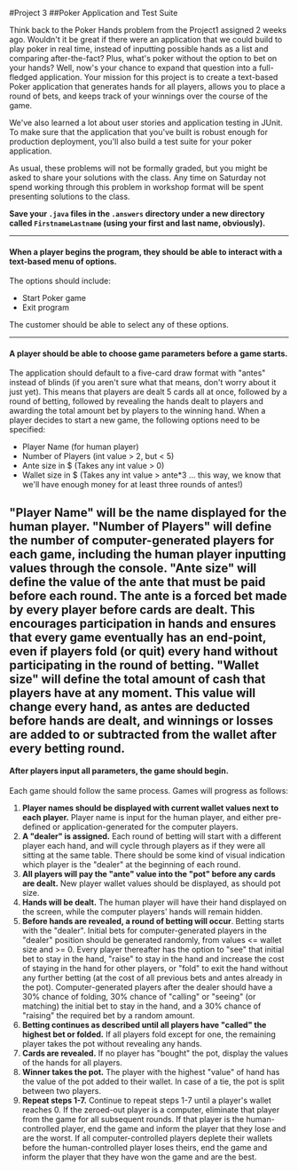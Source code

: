 #Project 3
##Poker Application and Test Suite

Think back to the Poker Hands problem from the Project1 assigned 2 weeks ago. Wouldn't it be great if there were an application that we could build to play poker in real time, instead of inputting possible hands as a list and comparing after-the-fact? Plus, what's poker without the option to bet on your hands? Well, now's your chance to expand that question into a full-fledged application. Your mission for this project is to create a text-based Poker application that generates hands for all players, allows you to place a round of bets, and keeps track of your winnings over the course of the game.

We've also learned a lot about user stories and application testing in JUnit. To make sure that the application that you've built is robust enough for production deployment, you'll also build a test suite for your poker application.

As usual, these problems will not be formally graded, but you might be asked to share your solutions with the class. Any time on Saturday not spend working through this problem in workshop format will be spent presenting solutions to the class.

**Save your `.java` files in the `.answers` directory under a new directory called `FirstnameLastname` (using your first and last name, obviously).**


-------------

#### When a player begins the program, they should be able to interact with a text-based menu of options.

The options should include:

- Start Poker game
- Exit program

The customer should be able to select any of these options.

-------------

#### A player should be able to choose game parameters before a game starts.

The application should default to a five-card draw format with "antes" instead of blinds (if you aren't sure what that means, don't worry about it just yet). This means that players are dealt 5 cards all at once, followed by a round of betting, followed by revealing the hands dealt to players and awarding the total amount bet by players to the winning hand. When a player decides to start a new game, the following options need to be specified:

- Player Name (for human player)
- Number of Players (int value > 2, but < 5)
- Ante size in $ (Takes any int value > 0)
- Wallet size in $ (Takes any int value > ante*3 ... this way, we know that we'll have enough money for at least three rounds of antes!)

"Player Name" will be the name displayed for the human player.
"Number of Players" will define the number of computer-generated players for each game, including the human player inputting values through the console.
"Ante size" will define the value of the ante that must be paid before each round. The ante is a forced bet made by every player before cards are dealt. This encourages participation in hands and ensures that every game eventually has an end-point, even if players fold (or quit) every hand without participating in the round of betting.
"Wallet size" will define the total amount of cash that players have at any moment. This value will change every hand, as antes are deducted before hands are dealt, and winnings or losses are added to or subtracted from the wallet after every betting round.
-------------

#### After players input all parameters, the game should begin.

Each game should follow the same process. Games will progress as follows:

1) **Player names should be displayed with current wallet values next to each player.** Player name is input for the human player, and either pre-defined or application-generated for the computer players.
2) **A "dealer" is assigned.** Each round of betting will start with a different player each hand, and will cycle through players as if they were all sitting at the same table. There should be some kind of visual indication which player is the "dealer" at the beginning of each round.
2) **All players will pay the "ante" value into the "pot" before any cards are dealt.** New player wallet values should be displayed, as should pot size.
3) **Hands will be dealt.** The human player will have their hand displayed on the screen, while the computer players' hands will remain hidden.
4) **Before hands are revealed, a round of betting will occur**. Betting starts with the "dealer". Initial bets for computer-generated players in the "dealer" position should be generated randomly, from values <= wallet size and >= 0. Every player thereafter has the option to "see" that initial bet to stay in the hand, "raise" to stay in the hand and increase the cost of staying in the hand for other players, or "fold" to exit the hand without any further betting (at the cost of all previous bets and antes already in the pot). Computer-generated players after the dealer should have a 30% chance of folding, 30% chance of "calling" or "seeing" (or matching) the initial bet to stay in the hand, and a 30% chance of "raising" the required bet by a random amount.
5) **Betting continues as described until all players have "called" the highest bet or folded.** If all players fold except for one, the remaining player takes the pot without revealing any hands.
6) **Cards are revealed.** If no player has "bought" the pot, display the values of the hands for all players.
7) **Winner takes the pot.** The player with the highest "value" of hand has the value of the pot added to their wallet. In case of a tie, the pot is split between two players.
8) **Repeat steps 1-7.** Continue to repeat steps 1-7 until a player's wallet reaches 0. If the zeroed-out player is a computer, eliminate that player from the game for all subsequent rounds. If that player is the human-controlled player, end the game and inform the player that they lose and are the worst. If all computer-controlled players deplete their wallets before the human-controlled player loses theirs, end the game and inform the player that they have won the game and are the best.







